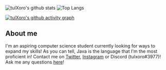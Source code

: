 
<!--
**tulXoro/tulXoro** is a ✨ _special_ ✨ repository because its `README.md` (this file) appears on your GitHub profile.

Here are some ideas to get you started:

- 🔭 I’m currently working on ...
- 🌱 I’m currently learning ...
- 👯 I’m looking to collaborate on ...
- 🤔 I’m looking for help with ...
- 💬 Ask me about ...
- 📫 How to reach me: ...
- 😄 Pronouns: ...
- ⚡ Fun fact: ...
-->

![tulXoro's github stats](https://github-readme-stats.vercel.app/api?username=tulxoro&show_icons=true&theme=tokyonight&count_private=true)
![Top Langs](https://github-readme-stats.vercel.app/api/top-langs/?username=tulxoro&theme=tokyonight&layout=compact&langs_count=6)
<!--[![GitHub Streak](https://github-readme-streak-stats.herokuapp.com/?user=tulXoro&theme=dark)](https://github.com/DenverCoder1/github-readme-streak-stats)-->
[![tulXoro's github activity graph](https://activity-graph.herokuapp.com/graph?username=tulXoro&theme=dracula)](https://github.com/ashutosh00710/github-readme-activity-graph)


## About me
I'm an aspiring computer science student currently looking for ways to expand my skills! As you can tell, Java is the language that I'm the most proficient in!
Contact me on [Twitter](https://twitter.com/tulxoro), [Instagram](https://www.instagram.com/tulxoro/?hl=en) or Discord (tulxoro#3977)! 
Ask me any questions [here](https://github.com/tulXoro/tulXoro/issues)!


